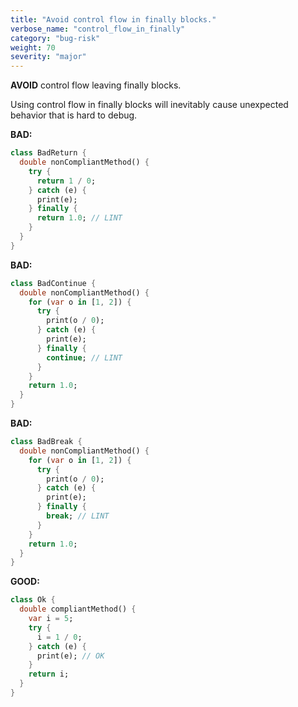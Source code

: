 ```yaml
---
title: "Avoid control flow in finally blocks."
verbose_name: "control_flow_in_finally"
category: "bug-risk"
weight: 70
severity: "major"
---
```

**AVOID** control flow leaving finally blocks.

Using control flow in finally blocks will inevitably cause unexpected behavior
that is hard to debug.

**BAD:**
```dart
class BadReturn {
  double nonCompliantMethod() {
    try {
      return 1 / 0;
    } catch (e) {
      print(e);
    } finally {
      return 1.0; // LINT
    }
  }
}
```

**BAD:**
```dart
class BadContinue {
  double nonCompliantMethod() {
    for (var o in [1, 2]) {
      try {
        print(o / 0);
      } catch (e) {
        print(e);
      } finally {
        continue; // LINT
      }
    }
    return 1.0;
  }
}
```

**BAD:**
```dart
class BadBreak {
  double nonCompliantMethod() {
    for (var o in [1, 2]) {
      try {
        print(o / 0);
      } catch (e) {
        print(e);
      } finally {
        break; // LINT
      }
    }
    return 1.0;
  }
}
```

**GOOD:**
```dart
class Ok {
  double compliantMethod() {
    var i = 5;
    try {
      i = 1 / 0;
    } catch (e) {
      print(e); // OK
    }
    return i;
  }
}
```
